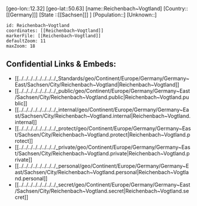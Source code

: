 ﻿---
location: [50.63,12.32]
mapzoom: [7,12] 
mapmarker: city 
type: City
tags:
- geo/City


SpocWebEntityId: 33686
isDeleted: false
confidential: public

---
[geo-lon::12.32]
[geo-lat::50.63]
[name::Reichenbach~Vogtland]
[Country::[[Germany]]]
[State ::[[Sachsen]]] ]
[Population::]
[Unknown::]


```leaflet
id: Reichenbach~Vogtland
coordinates: [[Reichenbach~Vogtland]]
markerFile: [[Reichenbach~Vogtland]]
defaultZoom: 11 
maxZoom: 18
```


## Confidential Links & Embeds: 
- [[../../../../../../../../_Standards/geo/Continent/Europe/Germany/Germany~East/Sachsen/City/Reichenbach~Vogtland|Reichenbach~Vogtland]] 
- [[../../../../../../../../_public/geo/Continent/Europe/Germany/Germany~East/Sachsen/City/Reichenbach~Vogtland.public|Reichenbach~Vogtland.public]] 
- [[../../../../../../../../_internal/geo/Continent/Europe/Germany/Germany~East/Sachsen/City/Reichenbach~Vogtland.internal|Reichenbach~Vogtland.internal]] 
- [[../../../../../../../../_protect/geo/Continent/Europe/Germany/Germany~East/Sachsen/City/Reichenbach~Vogtland.protect|Reichenbach~Vogtland.protect]] 
- [[../../../../../../../../_private/geo/Continent/Europe/Germany/Germany~East/Sachsen/City/Reichenbach~Vogtland.private|Reichenbach~Vogtland.private]] 
- [[../../../../../../../../_personal/geo/Continent/Europe/Germany/Germany~East/Sachsen/City/Reichenbach~Vogtland.personal|Reichenbach~Vogtland.personal]] 
- [[../../../../../../../../_secret/geo/Continent/Europe/Germany/Germany~East/Sachsen/City/Reichenbach~Vogtland.secret|Reichenbach~Vogtland.secret]] 
